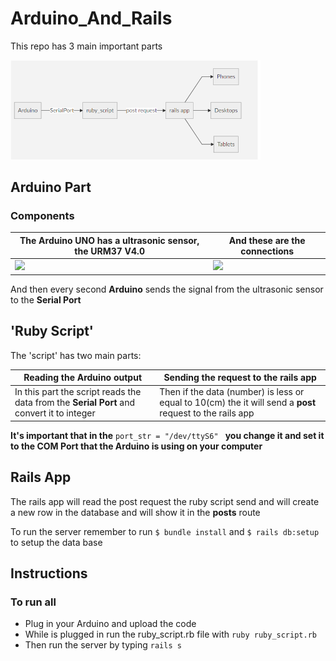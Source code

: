 
# Arduino_And_Rails

This repo has 3 main important parts

<img src="flow.png" width="400">

## Arduino Part
### Components
| The Arduino UNO has a ultrasonic sensor, the URM37 V4.0|And these are the connections|
|------------|-------------|
| <img src="https://www.dfrobot.com/wiki/images/3/30/URM37_V4.0_Ultrasonic_Sensor3.png" width="400"> | <img src="https://www.dfrobot.com/wiki/images/7/77/URM37_V4.0_Ultrasonic_pwmtriggermodecon.png" width="300"> |

And then every second **Arduino** sends the signal from the ultrasonic sensor to the __Serial Port__

##  'Ruby Script'
The 'script' has two main parts:

| Reading the Arduino output | Sending the request to the rails app |
|------------|-------------|
| In this part the script reads the data from the **Serial Port** and convert it to integer | Then if the data (number) is less or equal to 10(cm) the it will send a **post** request to the rails app |

**It's important that  in the** ```port_str = "/dev/ttyS6" ``` **you change it and set it to the COM Port that the Arduino is using on your computer**

## Rails App
The rails app will read the post request the ruby script send and will create a new row in the database and will show it in the **posts** route

To run the server remember to run ```$ bundle install```  and ``` $ rails db:setup ``` to setup the data base

## Instructions
### To run all
* Plug in your Arduino and upload the code
* While is plugged in run the ruby_script.rb file with ```ruby ruby_script.rb```
* Then run the server by typing ```rails s```
